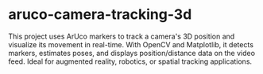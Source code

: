 # aruco-camera-tracking-3d
This project uses ArUco markers to track a camera's 3D position and visualize its movement in real-time. With OpenCV and Matplotlib, it detects markers, estimates poses, and displays position/distance data on the video feed. Ideal for augmented reality, robotics, or spatial tracking applications.
